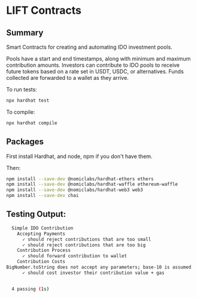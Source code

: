 # LIFT Contracts

## Summary

Smart Contracts for creating and automating IDO investment pools.

Pools have a start and end timestamps, along with minimum and maximum contribution amounts. Investors can contribute to IDO pools to receive future tokens based on a rate set in USDT, USDC, or alternatives. Funds collected are forwarded to a wallet as they arrive.

To run tests:

```bash
npx hardhat test
```

To compile:

```bash
npx hardhat compile
```

## Packages

First install Hardhat, and node, npm if you don't have them.

Then:

```bash
npm install --save-dev @nomiclabs/hardhat-ethers ethers
npm install --save-dev @nomiclabs/hardhat-waffle ethereum-waffle
npm install --save-dev @nomiclabs/hardhat-web3 web3
npm install --save-dev chai
```

## Testing Output:

```bash
  Simple IDO Contribution
    Accepting Payments
      ✓ should reject contributions that are too small
      ✓ should reject contributions that are too big
    Contribution Process
      ✓ should forward contribution to wallet
    Contribution Costs
BigNumber.toString does not accept any parameters; base-10 is assumed
      ✓ should cost investor their contribution value + gas


  4 passing (1s)
```